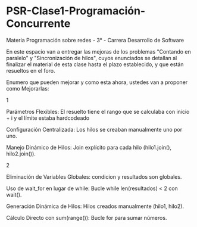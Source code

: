 # PSR-Clase1-Programación-Concurrente

Materia Programación sobre redes - 3° - Carrera Desarrollo de Software

En este espacio van a entregar las mejoras de los problemas "Contando en paralelo" y "Sincronización de hilos", cuyos enunciados se detallan al finalizar el material de esta clase hasta el plazo establecido, y que están resueltos en el foro.

Enumero que pueden mejorar y como esta ahora, ustedes van a proponer como Mejorarlas:

1

Parámetros Flexibles: El resuelto tiene el rango que se calculaba con inicio + i y el límite estaba hardcodeado

Configuración Centralizada: Los hilos se creaban manualmente uno por uno.

Manejo Dinámico de Hilos: Join explícito para cada hilo (hilo1.join(), hilo2.join()).

2

Eliminación de Variables Globales: condicion y resultados son globales.

Uso de wait_for en lugar de while: Bucle while len(resultados) < 2 con wait().

Generación Dinámica de Hilos: Hilos creados manualmente (hilo1, hilo2).

Cálculo Directo con sum(range()): Bucle for para sumar números.
